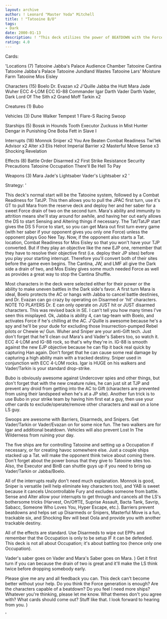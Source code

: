 ```yaml
---
layout: archive
author: ! Leonard "Master Yoda" Mitchell
title: ! "Tatooine B/O"
tags:
- Dark
date: 2000-01-13
description: ! "This deck utilizes the power of BEATDOWN with the Force loss from OCCUPATION.  A first turn Mara Jade sets up Sense/Alter and allows Vader/Tarkin/Dr. Evazan to go on their merry way Disarming and removing LS characters one by one."
rating: 4.0
---
```

Cards: 

'Locations (7)
Tatooine
Jabba's Palace Audience Chamber
Tatooine Cantina
Tatooine Jabba's Palace
Tatooine Jundland Wastes
Tatooine Lars' Moisture Farm
Tatooine Mos Eisley

Characters (15)
Boelo
Dr. Evazan  x2
J'Quille
Jabba the Hutt
Mara Jade
Wuher
ECC 4-LOM
ECC IG-88
Commander Igar
Darth Vader
Darth Vader, Dark Lord Of The Sith  x2
Grand Moff Tarkin  x2

Creatures (1)
Bubo

Vehicles (3)
Dune Walker
Tempest 1
Flare-S Racing Swoop

Starships (5)
Bossk in Hounds Tooth
Executor
Zuckuss in Mist Hunter
Dengar in Punishing One
Boba Fett in Slave I

Interrupts (18)
Monnok
Sniper	x2
You Are Beaten
Combat Readiness
Twi'lek Advisor  x2
Alter  x3
Elis Helrot
Imperial Barrier  x2
Masterful Move
Sense  x3
Shocking Revelation

Effects (8)
Battle Order
Disarmed  x2
First Strike
Resistance
Security Precautions
Tatooine Occupation
There'll Be Hell To Pay

Weapons (3)
Mara Jade's Lightsaber
Vader's Lightsaber  x2
'

Strategy: '

This deck's normal start will be the Tatooine system, followed by a Combat Readiness for TatJP.	This then allows you to pull the JPAC first turn, use it's GT to pull Mara from the reserve deck and deploy her and her saber for a sweet Force drain of two on the second turn.  Mara's ability and immunity to attrition means she'll stay around for awhile, and having her out early allows the DS to start Sensing and Altering things if necessary.  The Tat/TatJP start gives the DS 5 Force to start, so you can get Mara out first turn every game (with her saber if your opponent gives you only one Force) unless the opponent plays Goo Nee Tay.  Now, if the opponent also starts a Tat. location, Combat Readiness for Mos Eisley so that you won't have your TJP converted.  But if they play an objective like the new EJP one, remember that they have to resolve their objective first (i.e. deploy their JP sites) before you play your starting interrupt.	Therefore you'll convert both of their sites before the game even begins.  The Cantina, JW, and LMF all give the Dark side a drain of two, and Mos Eisley gives some much needed Force as well as provides a great way to stop the Cantina Shuffle.

Most characters in the deck were selected either for their power or the ability to make uneven battles in the Dark side's favor.  A first turn Mara is ideal, Boelo protects the AC or hangs with Jabba to cancel battle destinies, and Dr. Evazan can go crazy by operating on Disarmed or 'hit' characters.  NOTE TO PLAYERS  Dr. E can only operate on JUST hit or JUST disarmed characters.  This was revised back in SE.  I can't tell you how many times I've seen this misplayed.	Ok, Jabba is ability 4, can tag-team with Boelo, and activates Force if he's chilling at the AC.  J'Quille is awesome because he's a spy and he'll be your dude for excluding those Insurrection-pumped Rebel pilots or Chewie w/ Gun.  Wuher and Sniper are your anti-Gift tech.  Just don't forget that he'll clean out Mara's and Vader's Sabers too, so watch it.  ECC 4-LOM and IG-88 rock, so that's why they're in.  IG-88 is smooth against the new EJP objective because he can flip it back real quick by capturing Han again.  Don't forget that he can cause some real damage by capturing a high ability main with a tracked destiny.  Sniper used in conjunction with ECC 4-LOM rocks.  Igar is HUGE on his walkers and Vader/Tarkin is your standard drop-strike.

Bubo is obviously awesome against Undercover spies and other things, but don't forget that with the new creature rules, he can just sit at TJP and prevent any droid from getting into the AC to Gift (characters are prevented from using their landspeed when he's at a JP site).	Another fun trick is to use Bubo in your strike team by having him first eat a guy, then use your other cards to exclude/operate/remove other characters and wail on a lone LS guy.

Swoops are awesome with Barriers, Disarmeds, and Snipers.  Get Vader/Tarkin or Vader/Evazan on for some nice fun.  The two walkers are for Igar and additional beatdown.  Vehicles will also prevent Lost In The Wilderness from ruining your day.

The five ships are for controlling Tatooine and setting up a Occupation if necessary, or for creating havoc somewhere else.  Just a couple ships stacked up a Tat. will make the opponent think twice about coming there.  Don't forget about the power bonus that they give to Tatooine sites too.  Also, the Executor and BinB can shuttle guys up if you need to bring up Vader/Tarkin or Jabba/Boelo.

All of the interrupts really don't need much explanation.  Monnok is good, Sniper is versatile (will help eliminate key characters too), and YAB is sweet because it cancels Uncontrollable Fury and excludes someone from battle.  Sense and Alter allow your interrupts to get through and cancels all the LS's bothersome tricks (Harvest, On/OffTE, Suprise Assault, Bacta Tank, Savrip, Sabacc, Someone Who Loves You, Hyper Escape, etc.).  Barriers prevent beatdowns and helps set up Disarmeds or Snipers, Masterful Move is a fun, trackable six, and Shocking Rev will beat Oola and provide you with another trackable destiny.

All of the effects are standard.  Use Disarmeds to wipe out EPPs and remember that the Occupation is only to be setup IF it can be defended.  This deck is not all about Occupation; it's about battling too (hence only one Occupation).

Vader's saber goes on Vader and Mara's Saber goes on Mara.  )  Get it first turn if you can because the drain of two is great and it'll make the LS think twice before dropping somebody early.

Please give me any and all feedback you can.  This deck can't become better without your help.  Do you think the Force generation is enough?  Are the characters capable of a beatdown?  Do you feel I need more ships?  Whatever you're thinking, please let me know.  What themes don't you agree with?  What cards should come out?  Stuff like that.  I look forward to hearing from you.  )

'